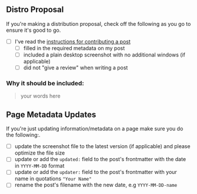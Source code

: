 ## Distro Proposal

If you're making a  distribution proposal, check off the following as you go to ensure it's good to go.

- [ ] I've read the [instructions for contributing a post](/CONTRIBUTING.md)
  - [ ] filled in the required metadata on my post
  - [ ] included a plain desktop screenshot with no additional windows (if applicable)
  - [ ] did not "give a review" when writing a post

<!-- You can delete all of the above in your pull request -->

### Why it should be included:

> your words here

<!-- You can delete all of the below in your pull request -->

## Page Metadata Updates

If you're just updating information/metadata on a page make sure you do the following:.

 - [ ] update the screenshot file to the latest version (if applicable) and please optimize the file size
 - [ ] update or add the `updated:` field to the post's frontmatter with the date in `YYYY-MM-DD` format
 - [ ] update or add the `updater:` field to the post's frontmatter with your name in quotations `"Your Name"`
 - [ ] rename the post's filename with the new date, e.g `YYYY-MM-DD-name`
